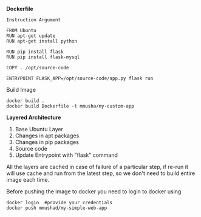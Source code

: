**Dockerfile**
```
Instruction Argument

FROM Ubuntu
RUN apt-get update
RUN apt-get install python

RUN pip install flask
RUN pip install flask-mysql

COPY . /opt/source-code

ENTRYPOINT FLASK_APP=/opt/source-code/app.py flask run
```

Build Image
```
docker build .
docker build Dockerfile -t mmusha/my-custom-app
```

**Layered Architecture**
1. Base Ubuntu Layer
2. Changes in apt packages
3. Changes in pip packages
4. Source code
5. Update Entrypoint with "flask" command

All the layers are cached in case of failure of a particular step, if re-run it will use cache and run from the latest step, so we don't need to build entire image each time.

Before pushing the image to docker you need to login to docker using
```
docker login  #provide your credentials
docker push mmushad/my-simple-web-app
```
